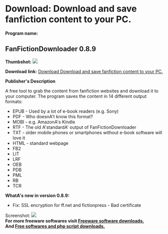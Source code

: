 # Download: Download and save fanfiction content to your PC.

**Program name:**

## FanFictionDownloader 0.8.9

  
**Thumbshot:** ![](http://www.freewarefiles.com/screenshot/fanfctndwnldr_md.jpg)   
  
**Download link:** [Download Download and save fanfiction content to your PC.](http://freesoftwares.boysofts.com/FanFictionDownloader_program_90169.html)  
  


**Publisher's Description**  
  


A free tool to grab the content from fanfiction websites and download it to your computer. The program saves the content in 14 different output formats: 

  * EPUB - Used by a lot of e-book readers (e.g. Sony) 
  * PDF - Who doesnA't know this format? 
  * MOBI - e.g. AmazonA's Kindle 
  * RTF - The old A'standardA' output of FanFictionDownloader 
  * TXT - older mobile phones or smartphones without e-book software will love it 
  * HTML - standard webpage 
  * FB2 
  * LIT 
  * LRF 
  * OEB 
  * PDB 
  * PML 
  * RB 
  * TCR 

**WhatA's new in version 0.8.9:**

  * Fix: SSL encryption for ff.net and fictionpress - Bad certificate 

  
  
Screenshot: ![](http://www.freewarefiles.com/screenshot/fanfctndwnldr.jpg)   
**For more freeware softwares visit [Freeware software downloads.](http://freesoftwares.boysofts.com/)**   
**And [Free softwares and php script downloads.](http://www.boysofts.com/)**
